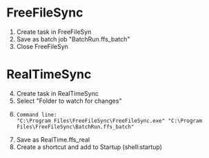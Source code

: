 # FreeFileSync
1. Create task in FreeFileSyn
2. Save as batch job "BatchRun.ffs_batch"
3. Close FreeFileSyn

# RealTimeSync
4. Create task in RealTimeSync
5. Select "Folder to watch for changes"
6. ```
   Command line:
   "C:\Program Files\FreeFileSync\FreeFileSync.exe" "C:\Program Files\FreeFileSync\BatchRun.ffs_batch"
   ```
7. Save as RealTime.ffs_real
8. Create a shortcut and add to Startup (shell:startup)
